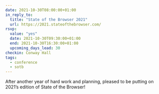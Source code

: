 ```yaml
---
date: 2021-10-30T08:00:00+01:00
in_reply_to:
  title: "State of the Browser 2021"
  url: https://2021.stateofthebrowser.com/
rsvp:
  value: "yes"
  date: 2021-10-30T09:30:00+01:00
  end: 2021-10-30T16:30:00+01:00
  upcoming_days_lead: 30
checkin: Conway Hall
tags:
  - conference
  - sotb
---
```


After another year of hard work and planning, pleased to be putting on 2021’s edition of State of the Browser!
